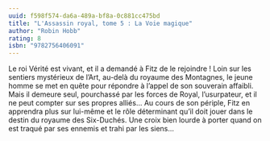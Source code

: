 ```yaml
---
uuid: f598f574-da6a-489a-bf8a-0c881cc475bd
title: "L'Assassin royal, tome 5 : La Voie magique"
author: "Robin Hobb"
rating: 8
isbn: "9782756406091"
---
```


Le roi Vérité est vivant, et il a demandé à Fitz de le rejoindre ! Loin sur les sentiers mystérieux de l’Art, au-delà du royaume des Montagnes, le jeune homme se met en quête pour répondre à l’appel de son souverain affaibli. Mais il demeure seul, pourchassé par les forces de Royal, l’usurpateur, et il ne peut compter sur ses propres alliés... Au cours de son périple, Fitz en apprendra plus sur lui-même et le rôle déterminant qu’il doit jouer dans le destin du royaume des Six-Duchés. Une croix bien lourde à porter quand on est traqué par ses ennemis et trahi par les siens...
